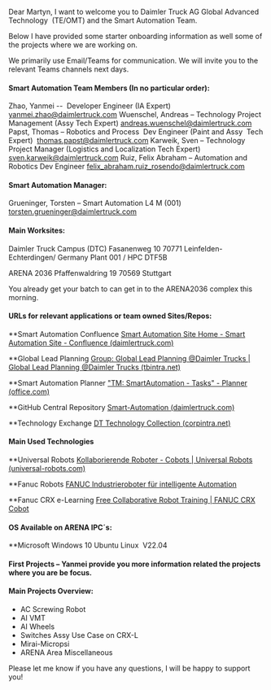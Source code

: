 Dear Martyn,
I want to welcome you to Daimler Truck AG Global Advanced Technology  (TE/OMT) and the Smart Automation Team.

Below I have provided some starter onboarding information as well some of the projects where we are working on.

We primarily use Email/Teams for communication. We will invite you to the relevant Teams channels next days.

#### Smart Automation Team Members (In no particular order):

Zhao, Yanmei --  Developer Engineer (IA Expert) [yanmei.zhao@daimlertruck.com](mailto:yanmei.zhao@daimlertruck.com)
Wuenschel, Andreas – Technology Project Management (Assy Tech Expert) [andreas.wuenschel@daimlertruck.com](mailto:andreas.wuenschel@daimlertruck.com)
Papst, Thomas – Robotics and Process  Dev Engineer (Paint and Assy  Tech Expert)  [thomas.papst@daimlertruck.com](mailto:thomas.papst@daimlertruck.com)
Karweik, Sven – Technology Project Manager (Logistics and Localization Tech Expert) [sven.karweik@daimlertruck.com](mailto:sven.karweik@daimlertruck.com)
Ruiz, Felix Abraham – Automation and Robotics Dev Engineer [felix_abraham.ruiz_rosendo@daimlertruck.com](mailto:felix_abraham.ruiz_rosendo@daimlertruck.com)

#### Smart Automation Manager:

Grueninger, Torsten – Smart Automation L4 M (001) [torsten.grueninger@daimlertruck.com](mailto:torsten.grueninger@daimlertruck.com)

#### Main Worksites:

Daimler Truck Campus (DTC)
Fasanenweg 10
70771 Leinfelden-Echterdingen/ Germany
Plant 001 / HPC DTF5B

ARENA 2036
Pfaffenwaldring 19
70569 Stuttgart

You already get your batch to can get in to the ARENA2036 complex this morning.

#### URLs for relevant applications or team owned Sites/Repos:

**Smart Automation Confluence
[Smart Automation Site Home - Smart Automation Site - Confluence (daimlertruck.com)](https://deu01.safelinks.protection.outlook.com/?url=https%3A%2F%2Fcon.t3.daimlertruck.com%2Fpages%2Fviewpage.action%3FspaceKey%3DSMAAU%26title%3DSmart%2BAutomation%2BSite%2BHome&data=05%7C02%7Cmartyn_devin.somba%40daimlertruck.com%7C5bb6288247f44a24192408dc10f97221%7C505cca535750413495018d52d5df3cd1%7C0%7C0%7C638403910739821136%7CUnknown%7CTWFpbGZsb3d8eyJWIjoiMC4wLjAwMDAiLCJQIjoiV2luMzIiLCJBTiI6Ik1haWwiLCJXVCI6Mn0%3D%7C3000%7C%7C%7C&sdata=DDDUJAsaQvPLmj%2Fa7OtmQ1aWujzKjXDkpyyX6iYXLsE%3D&reserved=0)

**Global Lead Planning
[Group: Global Lead Planning @Daimler Trucks | Global Lead Planning @Daimler Trucks (tbintra.net)](https://deu01.safelinks.protection.outlook.com/?url=https%3A%2F%2Fsocial.cloud.tbintra.net%2Fgroups%2Ftechattrucks&data=05%7C02%7Cmartyn_devin.somba%40daimlertruck.com%7C5bb6288247f44a24192408dc10f97221%7C505cca535750413495018d52d5df3cd1%7C0%7C0%7C638403910739831647%7CUnknown%7CTWFpbGZsb3d8eyJWIjoiMC4wLjAwMDAiLCJQIjoiV2luMzIiLCJBTiI6Ik1haWwiLCJXVCI6Mn0%3D%7C3000%7C%7C%7C&sdata=O%2BfXfkUjHc9FrUxUIwXwffpdg%2F3Lq8kHKV8dh2j2vTk%3D&reserved=0)

**Smart Automation Planner
["TM: SmartAutomation - Tasks" - Planner (office.com)](https://deu01.safelinks.protection.outlook.com/?url=https%3A%2F%2Ftasks.office.com%2Fcorptb.onmicrosoft.com%2Fen-US%2FHome%2FPlanner%2F%23%2Fplantaskboard%3FgroupId%3Dc3c891d3-66f5-48df-8b45-0adc1ce85ecb%26planId%3DxJth3abFykOCXPfgqQMCCZgAEGIm&data=05%7C02%7Cmartyn_devin.somba%40daimlertruck.com%7C5bb6288247f44a24192408dc10f97221%7C505cca535750413495018d52d5df3cd1%7C0%7C0%7C638403910739842921%7CUnknown%7CTWFpbGZsb3d8eyJWIjoiMC4wLjAwMDAiLCJQIjoiV2luMzIiLCJBTiI6Ik1haWwiLCJXVCI6Mn0%3D%7C3000%7C%7C%7C&sdata=dMKFz50uNSbv3mHXXCbIppD7Yv0V3pG844xKT5cwt%2Bk%3D&reserved=0)

**GitHub Central Repository
[Smart-Automation (daimlertruck.com)](https://deu01.safelinks.protection.outlook.com/?url=https%3A%2F%2Fgit.t3.daimlertruck.com%2FSmart-Automation&data=05%7C02%7Cmartyn_devin.somba%40daimlertruck.com%7C5bb6288247f44a24192408dc10f97221%7C505cca535750413495018d52d5df3cd1%7C0%7C0%7C638403910739852162%7CUnknown%7CTWFpbGZsb3d8eyJWIjoiMC4wLjAwMDAiLCJQIjoiV2luMzIiLCJBTiI6Ik1haWwiLCJXVCI6Mn0%3D%7C3000%7C%7C%7C&sdata=Fni1Ue7Ix%2Bw2aRjTUoh7G02Eoqlnut9P%2FfUORgDbu9E%3D&reserved=0)

**Technology Exchange
[DT Technology Collection (corpintra.net)](https://deu01.safelinks.protection.outlook.com/?url=https%3A%2F%2Fapp.techcollection.app.corpintra.net%2F&data=05%7C02%7Cmartyn_devin.somba%40daimlertruck.com%7C5bb6288247f44a24192408dc10f97221%7C505cca535750413495018d52d5df3cd1%7C0%7C0%7C638403910739860522%7CUnknown%7CTWFpbGZsb3d8eyJWIjoiMC4wLjAwMDAiLCJQIjoiV2luMzIiLCJBTiI6Ik1haWwiLCJXVCI6Mn0%3D%7C3000%7C%7C%7C&sdata=hnNR1%2BJHsjiCM1Ois5O0VUmFQ7tTShB4UK2%2FuUOX4gg%3D&reserved=0)

#### **Main Used Technologies**

**Universal Robots
[Kollaborierende Roboter - Cobots | Universal Robots (universal-robots.com)](https://deu01.safelinks.protection.outlook.com/?url=https%3A%2F%2Fwww.universal-robots.com%2Fde%2F&data=05%7C02%7Cmartyn_devin.somba%40daimlertruck.com%7C5bb6288247f44a24192408dc10f97221%7C505cca535750413495018d52d5df3cd1%7C0%7C0%7C638403910739868835%7CUnknown%7CTWFpbGZsb3d8eyJWIjoiMC4wLjAwMDAiLCJQIjoiV2luMzIiLCJBTiI6Ik1haWwiLCJXVCI6Mn0%3D%7C3000%7C%7C%7C&sdata=f9MOnuralN9fXCC1ZBRqy8dmCmGRjruPpYHdtJEeUbE%3D&reserved=0)

**Fanuc Robots
[FANUC Industrieroboter für intelligente Automation](https://deu01.safelinks.protection.outlook.com/?url=https%3A%2F%2Fwww.fanuc.eu%2Fde%2Fde%2Froboter&data=05%7C02%7Cmartyn_devin.somba%40daimlertruck.com%7C5bb6288247f44a24192408dc10f97221%7C505cca535750413495018d52d5df3cd1%7C0%7C0%7C638403910739878232%7CUnknown%7CTWFpbGZsb3d8eyJWIjoiMC4wLjAwMDAiLCJQIjoiV2luMzIiLCJBTiI6Ik1haWwiLCJXVCI6Mn0%3D%7C3000%7C%7C%7C&sdata=cbQBzUWURP7ERmaTqtFpvlmylj0hHk1wFDh718qjV80%3D&reserved=0)

**Fanuc CRX e-Learning
[Free Collaborative Robot Training | FANUC CRX Cobot](https://deu01.safelinks.protection.outlook.com/?url=https%3A%2F%2Fcrx.fanuc.eu%2Fch-de%2Fcobot-crx-training%2F&data=05%7C02%7Cmartyn_devin.somba%40daimlertruck.com%7C5bb6288247f44a24192408dc10f97221%7C505cca535750413495018d52d5df3cd1%7C0%7C0%7C638403910739884837%7CUnknown%7CTWFpbGZsb3d8eyJWIjoiMC4wLjAwMDAiLCJQIjoiV2luMzIiLCJBTiI6Ik1haWwiLCJXVCI6Mn0%3D%7C3000%7C%7C%7C&sdata=4gcHg5ku7jpHTC7VOGKB%2BZQq3NLXW%2BNbl9ma0%2BgA0Jw%3D&reserved=0)

#### OS Available on ARENA IPC´s:

**Microsoft Windows 10
Ubuntu Linux  V22.04

#### **First Projects** – Yanmei provide you more information related the projects where you are be focus.

#### **Main Projects Overview:**

- AC Screwing Robot
- AI VMT
- AI Wheels
- Switches Assy Use Case on CRX-L
- Mirai-Micropsi
- ARENA Area Miscellaneous

Please let me know if you have any questions, I will be happy to support you!